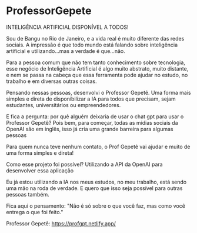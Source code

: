 # ProfessorGepete
 
INTELIGÊNCIA ARTIFICIAL DISPONÍVEL A TODOS!



Sou de Bangu no Rio de Janeiro, e a vida real é muito diferente das redes sociais. A impressão é que todo mundo está falando sobre inteligência artificial e utilizando...mas a verdade é que...não.

Para a pessoa comum que não tem tanto conhecimento sobre tecnologia, esse negócio de Inteligência Artificial é algo muito abstrato, muito distante, e nem se passa na cabeça que essa ferramenta pode ajudar no estudo, no trabalho e em diversas outras coisas.

Pensando nessas pessoas, desenvolvi o Professor Gepetê. Uma forma mais simples e direta de disponibilizar a IA para todos que precisam, sejam estudantes, universitários ou empreendedores.

E fica a pergunta: por quê alguém deixaria de usar o chat gpt para usar o Professor Gepetê? Pois bem, para começar, todas as mídias sociais da OpenAI são em inglês, isso já cria uma grande barreira para algumas pessoas

Para quem nunca teve nenhum contato, o Prof Gepetê vai ajudar e muito de uma forma simples e direta!

Como esse projeto foi possível? Utilizando a API da OpenAI para desenvolver essa aplicação

Eu já estou utilizando a IA nos meus estudos, no meu trabalho, está sendo uma mão na roda de verdade. E quero que isso seja possível para outras pessoas também.

Fica aqui o pensamento: "Não é só sobre o que você faz, mas como você entrega o que foi feito."

Professor Gepetê: https://profgpt.netlify.app/ 
